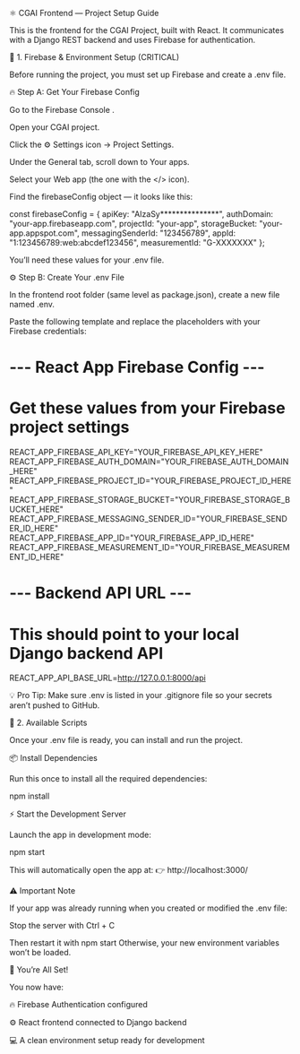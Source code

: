 ⚛️ CGAI Frontend — Project Setup Guide

This is the frontend for the CGAI Project, built with React.
It communicates with a Django REST backend and uses Firebase for authentication.

🧩 1. Firebase & Environment Setup (CRITICAL)

Before running the project, you must set up Firebase and create a .env file.

🔥 Step A: Get Your Firebase Config

Go to the Firebase Console
.

Open your CGAI project.

Click the ⚙️ Settings icon → Project Settings.

Under the General tab, scroll down to Your apps.

Select your Web app (the one with the </> icon).

Find the firebaseConfig object — it looks like this:

const firebaseConfig = {
  apiKey: "AIzaSy***************",
  authDomain: "your-app.firebaseapp.com",
  projectId: "your-app",
  storageBucket: "your-app.appspot.com",
  messagingSenderId: "123456789",
  appId: "1:123456789:web:abcdef123456",
  measurementId: "G-XXXXXXX"
};


You’ll need these values for your .env file.

⚙️ Step B: Create Your .env File

In the frontend root folder (same level as package.json), create a new file named .env.

Paste the following template and replace the placeholders with your Firebase credentials:

# --- React App Firebase Config ---
# Get these values from your Firebase project settings
REACT_APP_FIREBASE_API_KEY="YOUR_FIREBASE_API_KEY_HERE"
REACT_APP_FIREBASE_AUTH_DOMAIN="YOUR_FIREBASE_AUTH_DOMAIN_HERE"
REACT_APP_FIREBASE_PROJECT_ID="YOUR_FIREBASE_PROJECT_ID_HERE"
REACT_APP_FIREBASE_STORAGE_BUCKET="YOUR_FIREBASE_STORAGE_BUCKET_HERE"
REACT_APP_FIREBASE_MESSAGING_SENDER_ID="YOUR_FIREBASE_SENDER_ID_HERE"
REACT_APP_FIREBASE_APP_ID="YOUR_FIREBASE_APP_ID_HERE"
REACT_APP_FIREBASE_MEASUREMENT_ID="YOUR_FIREBASE_MEASUREMENT_ID_HERE"

# --- Backend API URL ---
# This should point to your local Django backend API
REACT_APP_API_BASE_URL=http://127.0.0.1:8000/api


💡 Pro Tip:
Make sure .env is listed in your .gitignore file so your secrets aren’t pushed to GitHub.

🧰 2. Available Scripts

Once your .env file is ready, you can install and run the project.

📦 Install Dependencies

Run this once to install all the required dependencies:

npm install

⚡ Start the Development Server

Launch the app in development mode:

npm start


This will automatically open the app at:
👉 http://localhost:3000/

⚠️ Important Note

If your app was already running when you created or modified the .env file:

Stop the server with Ctrl + C

Then restart it with npm start
Otherwise, your new environment variables won’t be loaded.

🧠 You’re All Set!

You now have:

🔥 Firebase Authentication configured

⚙️ React frontend connected to Django backend

💻 A clean environment setup ready for development
